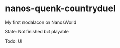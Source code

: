 # nanos-quenk-countryduel
My first modalacon on NanosWorld

State: Not finished but playable

Todo:
UI
